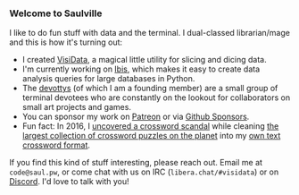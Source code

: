 ### Welcome to Saulville

I like to do fun stuff with data and the terminal.  I dual-classed librarian/mage and this is how it's turning out:

- I created [VisiData](https://visidata.org), a magical little utility for slicing and dicing data.
- I'm currently working on [Ibis](https://ibis-project.org), which makes it easy to create data analysis queries for large databases in Python.
- The [devottys](https://github.com/devottys/) (of which I am a founding member) are a small group of terminal devotees who are constantly on the lookout for collaborators on small art projects and games.
- You can sponsor my work on [Patreon](https://patreon.com/saulpw) or via [Github Sponsors](https://github.com/sponsors/saulpw).
- Fun fact: In 2016, I [uncovered a crossword scandal](https://saul.pw/videos/xd) while cleaning [the largest collection of crossword puzzles on the planet](https://xd.saul.pw) into my [own text crossword format](https://github.com/century-arcade/xd).

If you find this kind of stuff interesting, please reach out.  Email me at `code@saul.pw`, or come chat with us on IRC (`libera.chat/#visidata`) or on [Discord](https://saul.pw/chat).  I'd love to talk with you!
